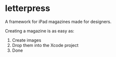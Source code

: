# letterpress

A framework for iPad magazines made for designers.

Creating a magazine is as easy as:

1. Create images
2. Drop them into the Xcode project
3. Done